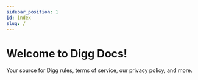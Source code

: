 ```yaml
---
sidebar_position: 1
id: index
slug: /
---
```


# Welcome to Digg Docs!

Your source for Digg rules, terms of service, our privacy policy, and more.